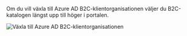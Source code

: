 Om du vill växla till Azure AD B2C-klientorganisationen väljer du B2C-katalogen längst upp till höger i portalen.

![Växla till Azure AD B2C-klientorganisationen](./media/active-directory-b2c-switch-b2c-tenant/switch-to-b2c-tenant.png)